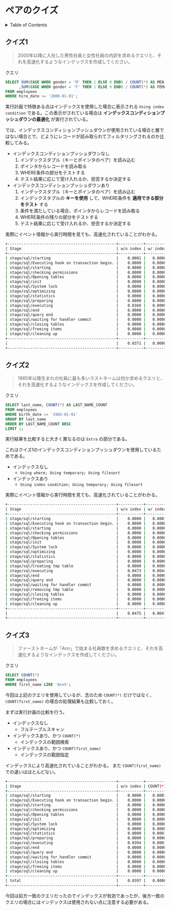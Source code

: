 # ペアのクイズ

<!-- START doctoc generated TOC please keep comment here to allow auto update -->
<!-- DON'T EDIT THIS SECTION, INSTEAD RE-RUN doctoc TO UPDATE -->
<details>
<summary>Table of Contents</summary>

- [クイズ1](#%E3%82%AF%E3%82%A4%E3%82%BA1)
- [クイズ2](#%E3%82%AF%E3%82%A4%E3%82%BA2)
- [クイズ3](#%E3%82%AF%E3%82%A4%E3%82%BA3)

</details>
<!-- END doctoc generated TOC please keep comment here to allow auto update -->

## クイズ1

> 2000年以降に入社した男性社員と女性社員の内訳を求めるクエリと、それを高速化するようなインデックスを作成してください。

クエリ

```sql
SELECT SUM(CASE WHEN gender = 'M' THEN 1 ELSE 0 END) / COUNT(*) AS MEN_RATE
      ,SUM(CASE WHEN gender = 'F' THEN 1 ELSE 0 END) / COUNT(*) AS FEMALE_RATE
FROM employees
WHERE hire_date >= '2000-01-01';
```

実行計画で特徴ある点はインデックスを使用した場合に表示される `Using index condition` である。この表示がされている場合は **インデックスコンディションプッシュダウンの最適化** が実行されている。

では、インデックスコンディションプッシュダウンが使用されている場合と層ではない場合とで、どようにレコードが読み取られてフィルタリングされるのか比較してみる。

- インデックスコンディションプッシュダウンなし
  1. インデックスタプル（キーとポインタのペア）を読み込む
  2. ポインタからレコードを読み取る
  3. WHERE条件の部分をテストする
  4. テスト結果に応じて受け入れるか、拒否するか決定する
- インデックスコンディションプッシュダウンあり
  1. インデックスタプル（キーとポインタのペア）を読み込む
  2. インデックスタプルの **キーを使用** して、WHERE条件を **適用できる部分をテスト** する
  3. 条件を満たしている場合、ポインタからレコードを読み取る
  4. WHERE条件の残りの部分をテストする
  5. テスト結果に応じて受け入れるか、拒否するか決定する

実際にイベント情報から実行時間を見ても、高速化されていることがわかる。

```bash
+------------------------------------------------+-----------+----------+
| Stage                                          | w/o index | w/ index |
+------------------------------------------------+-----------+----------+
| stage/sql/starting                             |    0.0001 |   0.0000 |
| stage/sql/Executing hook on transaction begin. |    0.0000 |   0.0000 |
| stage/sql/starting                             |    0.0000 |   0.0000 |
| stage/sql/checking permissions                 |    0.0000 |   0.0000 |
| stage/sql/Opening tables                       |    0.0000 |   0.0000 |
| stage/sql/init                                 |    0.0000 |   0.0000 |
| stage/sql/System lock                          |    0.0000 |   0.0000 |
| stage/sql/optimizing                           |    0.0000 |   0.0000 |
| stage/sql/statistics                           |    0.0000 |   0.0000 |
| stage/sql/preparing                            |    0.0000 |   0.0000 |
| stage/sql/executing                            |    0.0368 |   0.0000 |
| stage/sql/end                                  |    0.0000 |   0.0000 |
| stage/sql/query end                            |    0.0000 |   0.0000 |
| stage/sql/waiting for handler commit           |    0.0000 |   0.0000 |
| stage/sql/closing tables                       |    0.0000 |   0.0000 |
| stage/sql/freeing items                        |    0.0000 |   0.0000 |
| stage/sql/cleaning up                          |    0.0000 |   0.0000 |
+------------------------------------------------+-----------+----------+
|                                                |    0.0371 |   0.0000 |
+------------------------------------------------+-----------+----------+
```

## クイズ2

> 1965年以降生まれの社員に最も多いラストネームは何か求めるクエリと、それを高速化するようなインデックスを作成してください。

クエリ

```sql
SELECT last_name, COUNT(*) AS LAST_NAME_COUNT
FROM employees
WHERE birth_date >= '1965-01-01'
GROUP BY last_name
ORDER BY LAST_NAME_COUNT DESC
LIMIT 1;
```

実行結果を比較すると大きく異なるのは `Extra` の部分である。

これはクイズ1のインデックスコンディションプッシュダウンを使用しているためである。

- インデックスなし
  - `Using where; Using temporary; Using filesort`
- インデックスあり
  - `Using index condition; Using temporary; Using filesort`

実際にイベント情報から実行時間を見ても、高速化されていることがわかる。

```bash
+------------------------------------------------+-----------+----------+
| Stage                                          | w/o index | w/ index |
+------------------------------------------------+-----------+----------+
| stage/sql/starting                             |    0.0000 |   0.0001 |
| stage/sql/Executing hook on transaction begin. |    0.0000 |   0.0000 |
| stage/sql/starting                             |    0.0000 |   0.0000 |
| stage/sql/checking permissions                 |    0.0000 |   0.0000 |
| stage/sql/Opening tables                       |    0.0000 |   0.0000 |
| stage/sql/init                                 |    0.0000 |   0.0000 |
| stage/sql/System lock                          |    0.0000 |   0.0000 |
| stage/sql/optimizing                           |    0.0000 |   0.0000 |
| stage/sql/statistics                           |    0.0000 |   0.0000 |
| stage/sql/preparing                            |    0.0000 |   0.0000 |
| stage/sql/Creating tmp table                   |    0.0000 |   0.0000 |
| stage/sql/executing                            |    0.0473 |   0.0044 |
| stage/sql/end                                  |    0.0000 |   0.0000 |
| stage/sql/query end                            |    0.0000 |   0.0000 |
| stage/sql/waiting for handler commit           |    0.0000 |   0.0000 |
| stage/sql/removing tmp table                   |    0.0000 |   0.0000 |
| stage/sql/closing tables                       |    0.0000 |   0.0000 |
| stage/sql/freeing items                        |    0.0000 |   0.0000 |
| stage/sql/cleaning up                          |    0.0000 |   0.0000 |
+------------------------------------------------+-----------+----------+
|                                                |    0.0475 |   0.0047 |
+------------------------------------------------+-----------+----------+
```

## クイズ3

> ファーストネームが「Ann」で始まる社員数を求めるクエリと、それを高速化するようなインデックスを作成してください。

クエリ

```sql
SELECT COUNT(*)
FROM employees
WHERE first_name LIKE 'Ann%';
```

今回は上記のクエリを使用しているが、念のため `COUNT(*)` だけではなく、`COUNT(first_name)` の場合の処理結果も比較しておく。

まずは実行計画の比較を行う。

- インデックスなし
  - フルテーブルスキャン
- インデックスあり、かつ `COUNT(*)`
  - インデックスの範囲検索
- インデックスあり、かつ `COUNT(first_name)`
  - インデックスの範囲指定

インデックスにより高速化されていることがわかる。
また `COUNT(first_name)` での違いはほとんどない。

```bash
+------------------------------------------------+-----------+----------+-------------------+
| Stage                                          | w/o index | COUNT(*) | COUNT(first_name) |
+------------------------------------------------+-----------+----------+-------------------+
| stage/sql/starting                             |    0.0000 |   0.0001 |            0.0001 |
| stage/sql/Executing hook on transaction begin. |    0.0000 |   0.0000 |            0.0000 |
| stage/sql/starting                             |    0.0000 |   0.0000 |            0.0000 |
| stage/sql/checking permissions                 |    0.0000 |   0.0000 |            0.0000 |
| stage/sql/Opening tables                       |    0.0000 |   0.0000 |            0.0000 |
| stage/sql/init                                 |    0.0000 |   0.0000 |            0.0000 |
| stage/sql/System lock                          |    0.0000 |   0.0000 |            0.0000 |
| stage/sql/optimizing                           |    0.0000 |   0.0000 |            0.0000 |
| stage/sql/statistics                           |    0.0000 |   0.0001 |            0.0000 |
| stage/sql/preparing                            |    0.0000 |   0.0000 |            0.0000 |
| stage/sql/executing                            |    0.0394 |   0.0001 |            0.0002 |
| stage/sql/end                                  |    0.0000 |   0.0000 |            0.0000 |
| stage/sql/query end                            |    0.0000 |   0.0000 |            0.0000 |
| stage/sql/waiting for handler commit           |    0.0000 |   0.0000 |            0.0000 |
| stage/sql/closing tables                       |    0.0000 |   0.0000 |            0.0000 |
| stage/sql/freeing items                        |    0.0000 |   0.0000 |            0.0000 |
| stage/sql/cleaning up                          |    0.0000 |   0.0000 |            0.0000 |
+------------------------------------------------+-----------+----------+-------------------+
| total                                          |    0.0397 |   0.0006 |            0.0006 |
+------------------------------------------------+-----------+----------+-------------------+
```

今回は前方一致のクエリだったのでインデックスが有効であったが、後方一致のクエリの場合にはインデックスは使用されない点に注意する必要がある。
